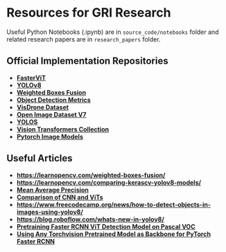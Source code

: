 # Resources for GRI Research
Useful Python Notebooks (.ipynb) are in `source_code/notebooks` folder and related research papers are in `research_papers` folder.

## Official Implementation Repositories

- __[FasterViT](https://github.com/NVlabs/FasterViT#fastervit-fast-vision-transformers-with-hierarchical-attention)__
- __[YOLOv8](https://github.com/ultralytics/ultralytics)__
- __[Weighted Boxes Fusion](https://github.com/ZFTurbo/Weighted-Boxes-Fusion#description-of-wbf-method-and-citation)__
- __[Object Detection Metrics](https://github.com/rafaelpadilla/review_object_detection_metrics/)__
- __[VisDrone Dataset](https://github.com/VisDrone/VisDrone-Dataset)__
- __[Open Image Dataset V7](https://storage.googleapis.com/openimages/web/index.html)__
- __[YOLOS](https://github.com/hustvl/YOLOS)__
- __[Vision Transformers Collection](https://github.com/lucidrains/vit-pytorch)__
- __[Pytorch Image Models](https://github.com/huggingface/pytorch-image-models)__
  
## Useful Articles

- __https://learnopencv.com/weighted-boxes-fusion/__
- __https://learnopencv.com/comparing-kerascv-yolov8-models/__
- __[Mean Average Precision](https://learnopencv.com/mean-average-precision-map-object-detection-model-evaluation-metric/?fbclid=IwAR2YxPZzmvk1n2ZtgxZQpC1XRS3ld38jXoaOSYBxmxzR3CV23sGLHmdCxYE#Datasets-and-Model-Evaluation-Competitions)__
- __[Comparison of CNN and ViTs](https://medium.com/@iliaspapastratis/comparison-of-convolutional-neural-networks-and-vision-transformers-vits-a8fc5486c5be)__
- __https://www.freecodecamp.org/news/how-to-detect-objects-in-images-using-yolov8/__
- __https://blog.roboflow.com/whats-new-in-yolov8/__
- __[Pretraining Faster RCNN ViT Detection Model on Pascal VOC](https://debuggercafe.com/pretraining-faster-rcnn-vit-detection-model-on-pascal-voc/)__
- __[Using Any Torchvision Pretrained Model as Backbone for PyTorch Faster RCNN](https://debuggercafe.com/using-any-torchvision-pretrained-model-as-backbone-for-pytorch-faster-rcnn/)__
